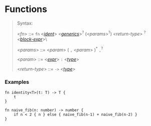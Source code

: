 # Functions

> Syntax:
>
> &lt;_fn_&gt; ::= `fn` &lt;_[ident]_&gt;
> &lt;_[generics]_&gt;<sup>?</sup> (&lt;_params_&gt;<sup>?</sup>)
> _&lt;return-type&gt;_ <sup>?</sup>
> _&lt;[block-expr]&gt;_\
>
> <*params*> ::= <*param*> ( `,` <*param*> )<sup>*</sup> `,`<sup>?</sup>
>
> <_param_> ::= &lt;_[expr]_&gt; `:` &lt;_[type]_&gt;
>
> <_return-type_> ::= `->` <_[type]_>

<!-- interesting, <_something_> seems to work as I wish -->

### Examples
```
fn identity<T>(t: T) -> T {
    t
}
```

```
fn naive_fib(n: number) -> number {
    if n < 2 { n } else { naive_fib(n-1) + naive_fib(n-2) }
}
```

[ident]: identifiers.md
[generics]: type-parameters.md
[type]: types.md
[expr]: expressions.md
[block-expr]: expressions/block-expr.md
